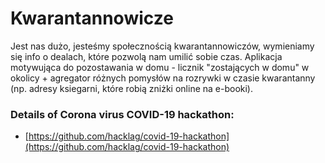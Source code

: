 # Kwarantannowicze

Jest nas dużo, jesteśmy społecznością kwarantannowiczów, wymieniamy się info o dealach, które pozwolą nam umilić sobie czas. Aplikacja motywująca do pozostawania w domu - licznik "zostających w domu" w okolicy + agregator różnych pomysłów na rozrywki w czasie kwarantanny (np. adresy ksiegarni, które robią zniżki online na e-booki).

### Details of Corona virus COVID-19 hackathon:
* [https://github.com/hacklag/covid-19-hackathon](https://github.com/hacklag/covid-19-hackathon)
